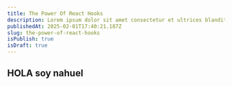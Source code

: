 ```yaml
---
title: The Power Of React Hooks
description: Lorem ipsum dolor sit amet consectetur et ultrices blandit neque ege
publishedAt: 2025-02-01T17:40:21.187Z
slug: the-power-of-react-hooks
isPublish: true
isDraft: true
---
```

## H﻿OLA soy nahuel
